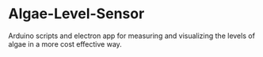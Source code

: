 # Algae-Level-Sensor
Arduino scripts and electron app for measuring and visualizing the levels of algae in a more cost effective way.
